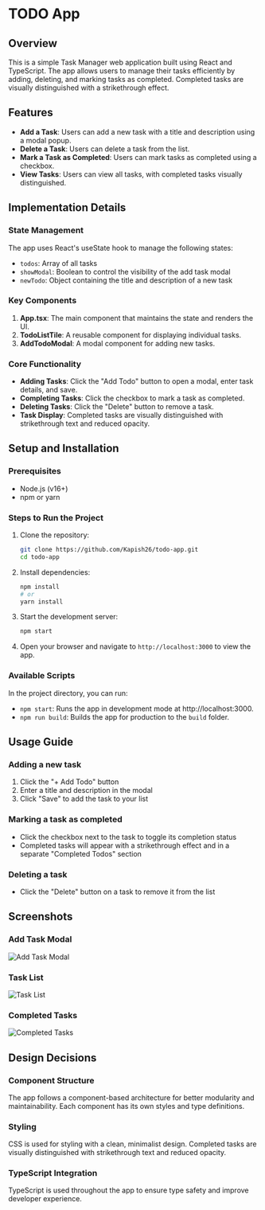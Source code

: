 # TODO App

## Overview
This is a simple Task Manager web application built using React and TypeScript. The app allows users to manage their tasks efficiently by adding, deleting, and marking tasks as completed. Completed tasks are visually distinguished with a strikethrough effect.

## Features
- **Add a Task**: Users can add a new task with a title and description using a modal popup.
- **Delete a Task**: Users can delete a task from the list.
- **Mark a Task as Completed**: Users can mark tasks as completed using a checkbox.
- **View Tasks**: Users can view all tasks, with completed tasks visually distinguished.

## Implementation Details

### State Management
The app uses React's useState hook to manage the following states:
- `todos`: Array of all tasks
- `showModal`: Boolean to control the visibility of the add task modal
- `newTodo`: Object containing the title and description of a new task

### Key Components
1. **App.tsx**: The main component that maintains the state and renders the UI.
2. **TodoListTile**: A reusable component for displaying individual tasks.
3. **AddTodoModal**: A modal component for adding new tasks.

### Core Functionality
- **Adding Tasks**: Click the "Add Todo" button to open a modal, enter task details, and save.
- **Completing Tasks**: Click the checkbox to mark a task as completed.
- **Deleting Tasks**: Click the "Delete" button to remove a task.
- **Task Display**: Completed tasks are visually distinguished with strikethrough text and reduced opacity.

## Setup and Installation

### Prerequisites
- Node.js (v16+)
- npm or yarn

### Steps to Run the Project
1. Clone the repository:
   ```bash
   git clone https://github.com/Kapish26/todo-app.git
   cd todo-app

2. Install dependencies:
   ```bash
   npm install
   # or
   yarn install
   ```
3. Start the development server:
   ```bash
   npm start

4. Open your browser and navigate to `http://localhost:3000` to view the app.

### Available Scripts
In the project directory, you can run:
- `npm start`: Runs the app in development mode at http://localhost:3000.
- `npm run build`: Builds the app for production to the `build` folder.


## Usage Guide

### Adding a new task
1. Click the "+ Add Todo" button
2. Enter a title and description in the modal
3. Click "Save" to add the task to your list

### Marking a task as completed
- Click the checkbox next to the task to toggle its completion status
- Completed tasks will appear with a strikethrough effect and in a separate "Completed Todos" section

### Deleting a task
- Click the "Delete" button on a task to remove it from the list

## Screenshots
### Add Task Modal
![Add Task Modal](add-todo.png)
### Task List
![Task List](todo-list-1.png)
### Completed Tasks
![Completed Tasks](todo-list-2.png)

## Design Decisions

### Component Structure
The app follows a component-based architecture for better modularity and maintainability. Each component has its own styles and type definitions.

### Styling
CSS is used for styling with a clean, minimalist design. Completed tasks are visually distinguished with strikethrough text and reduced opacity.

### TypeScript Integration
TypeScript is used throughout the app to ensure type safety and improve developer experience.
